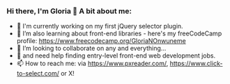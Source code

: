 ### Hi there, I'm Gloria 👋 A bit about me:

- 🔭 I'm currently working on my first jQuery selector plugin.
- 🌱 I’m also learning about front-end libraries - here's my freeCodeCamp profile: https://www.freecodecamp.org/GloriaNOnwuneme
- 👯 I’m looking to collaborate on any and everything...
- 🤔 and need help finding entry-level front-end web development jobs.
- 📫 How to reach me: via https://www.pxreader.com/, https://www.click-to-select.com/ or X!
